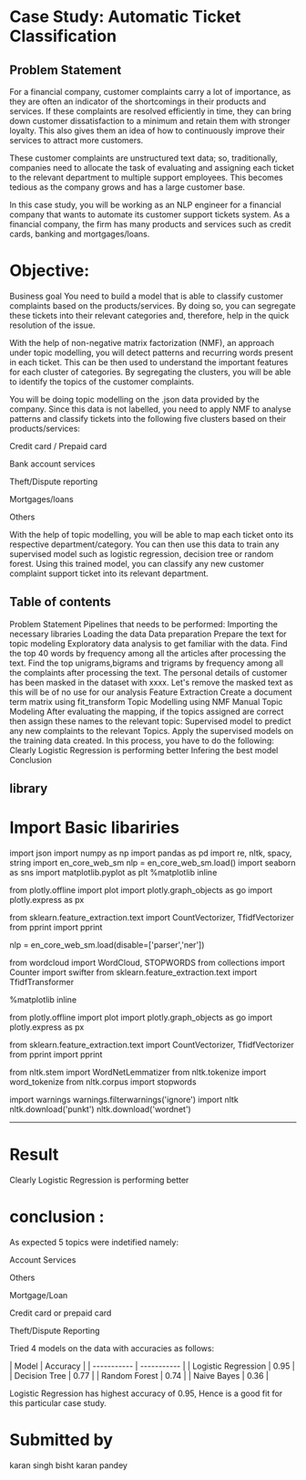 # Case Study: Automatic Ticket Classification

## Problem Statement

For a financial company, customer complaints carry a lot of importance, as they are often an indicator of the shortcomings in their products and services. If these complaints are resolved efficiently in time, they can bring down customer dissatisfaction to a minimum and retain them with stronger loyalty. This also gives them an idea of how to continuously improve their services to attract more customers. 

 

These customer complaints are unstructured text data; so, traditionally, companies need to allocate the task of evaluating and assigning each ticket to the relevant department to multiple support employees. This becomes tedious as the company grows and has a large customer base.

 

In this case study, you will be working as an NLP engineer for a financial company that wants to automate its customer support tickets system. As a financial company, the firm has many products and services such as credit cards, banking and mortgages/loans. 


# Objective: 
Business goal
You need to build a model that is able to classify customer complaints based on the products/services. By doing so, you can segregate these tickets into their relevant categories and, therefore, help in the quick resolution of the issue.

 

With the help of non-negative matrix factorization (NMF), an approach under topic modelling, you will detect patterns and recurring words present in each ticket. This can be then used to understand the important features for each cluster of categories. By segregating the clusters, you will be able to identify the topics of the customer complaints. 

 

You will be doing topic modelling on the .json data provided by the company. Since this data is not labelled, you need to apply NMF to analyse patterns and classify tickets into the following five clusters based on their products/services:

Credit card / Prepaid card

Bank account services

Theft/Dispute reporting

Mortgages/loans

Others 

With the help of topic modelling, you will be able to map each ticket onto its respective department/category. You can then use this data to train any supervised model such as logistic regression, decision tree or random forest. Using this trained model, you can classify any new customer complaint support ticket into its relevant department.


## Table of contents
Problem Statement
Pipelines that needs to be performed:
Importing the necessary libraries
Loading the data
Data preparation
Prepare the text for topic modeling
Exploratory data analysis to get familiar with the data.
Find the top 40 words by frequency among all the articles after processing the text.
Find the top unigrams,bigrams and trigrams by frequency among all the complaints after processing the text.
The personal details of customer has been masked in the dataset with xxxx. Let's remove the masked text as this will be of no use for our analysis
Feature Extraction
Create a document term matrix using fit_transform
Topic Modelling using NMF
Manual Topic Modeling
After evaluating the mapping, if the topics assigned are correct then assign these names to the relevant topic:
Supervised model to predict any new complaints to the relevant Topics.
Apply the supervised models on the training data created. In this process, you have to do the following:
Clearly Logistic Regression is performing better
Infering the best model
Conclusion



## library
# Import Basic libariries
import json 
import numpy as np
import pandas as pd
import re, nltk, spacy, string
import en_core_web_sm
nlp = en_core_web_sm.load()
import seaborn as sns
import matplotlib.pyplot as plt
%matplotlib inline

from plotly.offline import plot
import plotly.graph_objects as go
import plotly.express as px

from sklearn.feature_extraction.text import CountVectorizer, TfidfVectorizer
from pprint import pprint

nlp = en_core_web_sm.load(disable=['parser','ner'])

from wordcloud import WordCloud, STOPWORDS
from collections import Counter
import swifter
from sklearn.feature_extraction.text import TfidfTransformer

%matplotlib inline

from plotly.offline import plot
import plotly.graph_objects as go
import plotly.express as px

from sklearn.feature_extraction.text import CountVectorizer, TfidfVectorizer
from pprint import pprint

from nltk.stem import WordNetLemmatizer
from nltk.tokenize import word_tokenize
from nltk.corpus import stopwords

import warnings
warnings.filterwarnings('ignore')
import nltk
nltk.download('punkt')
nltk.download('wordnet')

--- 

# Result


Clearly Logistic Regression is performing better

# conclusion :

As expected 5 topics were indetified namely:

Account Services

Others

Mortgage/Loan

Credit card or prepaid card

Theft/Dispute Reporting

Tried 4 models on the data with accuracies as follows:

| Model | Accuracy | | ----------- | ----------- | | Logistic Regression | 0.95 | | Decision Tree | 0.77 | | Random Forest | 0.74 | | Naive Bayes | 0.36 |

Logistic Regression has highest accuracy of 0.95, Hence is a good fit for this particular case study.

# Submitted by 
karan singh bisht
karan pandey